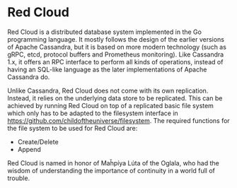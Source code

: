 Red Cloud
=========

Red Cloud is a distributed database system implemented in the Go programming
language. It mostly follows the design of the earlier versions of Apache
Cassandra, but it is based on more modern technology (such as gRPC, etcd,
protocol buffers and Prometheus monitoring). Like Cassandra 1.x, it offers an
RPC interface to perform all kinds of operations, instead of having an SQL-like
language as the later implementations of Apache Cassandra do.

Unlike Cassandra, Red Cloud does not come with its own replication. Instead,
it relies on the underlying data store to be replicated. This can be achieved
by running Red Cloud on top of a replicated basic file system which only has
to be adapted to the filesystem interface in
<https://github.com/childoftheuniverse/filesystem>. The required functions for
the file system to be used for Red Cloud are:

 - Create/Delete
 - Append

Red Cloud is named in honor of Maȟpíya Lúta of the Oglala, who had the wisdom
of understanding the importance of continuity in a world full of trouble.
